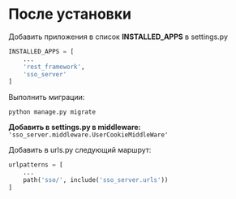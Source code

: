# После установки

Добавить приложения в список **INSTALLED_APPS** в settings.py
```python
INSTALLED_APPS = [
    ...
    'rest_framework',
    'sso_server'
]
```

Выполнить миграции:
```shell
python manage.py migrate
```

**Добавить в settings.py в middleware:**
```'sso_server.middleware.UserCookieMiddleWare'```

Добавить в urls.py следующий маршрут:

```python
urlpatterns = [
    ...
    path('sso/', include('sso_server.urls'))
]
```